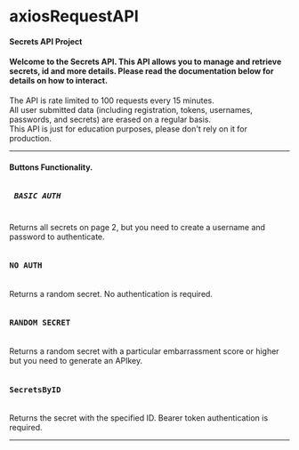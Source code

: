 # axiosRequestAPI

#### Secrets API Project
#### Welcome to the Secrets API. This API allows you to manage and retrieve secrets, id and more details. Please read the documentation below for details on how to interact.

The API is rate limited to 100 requests every 15 minutes.<br>
All user submitted data (including registration, tokens, usernames, passwords, and secrets) are erased on a regular basis.<br>
This API is just for education purposes, please don't rely on it for production.  <br>  
______________________________________________________________________________________________________________________
#### Buttons Functionality.

##### <kbd> <br> BASIC AUTH  <br> </kbd> 
Returns all secrets on page 2, but you need to create a username and password to authenticate.

#### <kbd> <br>NO AUTH <br> </kbd> 
Returns a random secret. No authentication is required.

#### <kbd> <br>RANDOM SECRET<br> </kbd> 
Returns a random secret with a particular embarrassment score or higher but you need to generate an APIkey.

#### <kbd> <br>SecretsByID<br> </kbd>
Returns the secret with the specified ID. Bearer token authentication is required.

_______________________________________________________________________________________________________________________


